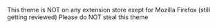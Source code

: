 This theme is NOT on any extension store exept for Mozilla Firefox (still getting reviewed)
Please do NOT steal this theme
